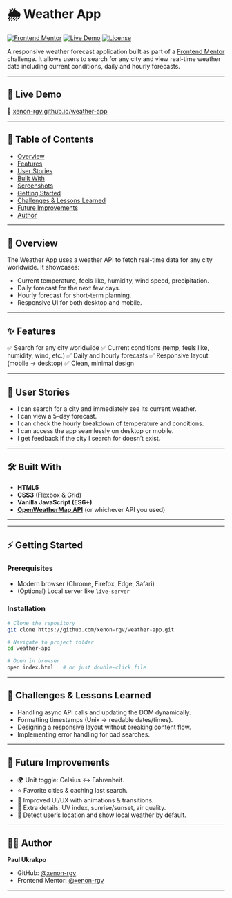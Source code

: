 
# 🌦️ Weather App

[![Frontend Mentor](https://img.shields.io/badge/Frontend%20Mentor-Challenge-blueviolet)](https://www.frontendmentor.io)
[![Live Demo](https://img.shields.io/badge/Demo-Live-brightgreen)](https://xenon-rgv.github.io/weather-app/)
[![License](https://img.shields.io/badge/license-MIT-blue.svg)](LICENSE)

A responsive weather forecast application built as part of a [Frontend Mentor](https://www.frontendmentor.io) challenge.
It allows users to search for any city and view real-time weather data including current conditions, daily and hourly forecasts.

---

## 🚀 Live Demo

🔗 [xenon-rgv.github.io/weather-app](https://xenon-rgv.github.io/weather-app/)

---

## 📖 Table of Contents

* [Overview](#overview)
* [Features](#features)
* [User Stories](#user-stories)
* [Built With](#built-with)
* [Screenshots](#screenshots)
* [Getting Started](#getting-started)
* [Challenges & Lessons Learned](#challenges--lessons-learned)
* [Future Improvements](#future-improvements)
* [Author](#author)

---

## 📝 Overview

The Weather App uses a weather API to fetch real-time data for any city worldwide.
It showcases:

* Current temperature, feels like, humidity, wind speed, precipitation.
* Daily forecast for the next few days.
* Hourly forecast for short-term planning.
* Responsive UI for both desktop and mobile.

---

## ✨ Features

✅ Search for any city worldwide
✅ Current conditions (temp, feels like, humidity, wind, etc.)
✅ Daily and hourly forecasts
✅ Responsive layout (mobile → desktop)
✅ Clean, minimal design

---

## 👤 User Stories

* I can search for a city and immediately see its current weather.
* I can view a 5-day forecast.
* I can check the hourly breakdown of temperature and conditions.
* I can access the app seamlessly on desktop or mobile.
* I get feedback if the city I search for doesn’t exist.

---

## 🛠️ Built With

* **HTML5**
* **CSS3** (Flexbox & Grid)
* **Vanilla JavaScript (ES6+)**
* **[OpenWeatherMap API](https://openweathermap.org/api)** (or whichever API you used)

---



---

## ⚡ Getting Started

### Prerequisites

* Modern browser (Chrome, Firefox, Edge, Safari)
* (Optional) Local server like `live-server`

### Installation

```bash
# Clone the repository
git clone https://github.com/xenon-rgv/weather-app.git

# Navigate to project folder
cd weather-app

# Open in browser
open index.html   # or just double-click file
```

---

## 🎯 Challenges & Lessons Learned

* Handling async API calls and updating the DOM dynamically.
* Formatting timestamps (Unix → readable dates/times).
* Designing a responsive layout without breaking content flow.
* Implementing error handling for bad searches.

---

## 🔮 Future Improvements

* 🌍 Unit toggle: Celsius ↔ Fahrenheit.
* ⭐ Favorite cities & caching last search.
* 🎨 Improved UI/UX with animations & transitions.
* 🌅 Extra details: UV index, sunrise/sunset, air quality.
* 📍 Detect user’s location and show local weather by default.

---

## 👨‍💻 Author

**Paul Ukrakpo**

* GitHub: [@xenon-rgv](https://github.com/xenon-rgv)
* Frontend Mentor: [@xenon-rgv](https://www.frontendmentor.io/profile/xenon-rgv)

---

